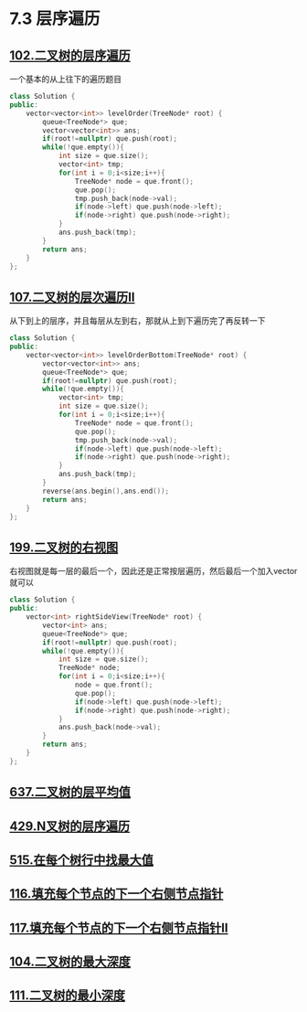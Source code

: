 # 7.3 层序遍历

## [102.二叉树的层序遍历](https://leetcode.cn/problems/binary-tree-level-order-traversal/)

一个基本的从上往下的遍历题目

```cpp
class Solution {
public:
    vector<vector<int>> levelOrder(TreeNode* root) {
        queue<TreeNode*> que;
        vector<vector<int>> ans;
        if(root!=nullptr) que.push(root);
        while(!que.empty()){
            int size = que.size();
            vector<int> tmp;
            for(int i = 0;i<size;i++){
                TreeNode* node = que.front();
                que.pop();
                tmp.push_back(node->val);
                if(node->left) que.push(node->left);
                if(node->right) que.push(node->right);
            }
            ans.push_back(tmp);
        }
        return ans;
    }
};
```

## [107.二叉树的层次遍历II](https://leetcode.cn/problems/binary-tree-level-order-traversal-ii/)

从下到上的层序，并且每层从左到右，那就从上到下遍历完了再反转一下

```cpp
class Solution {
public:
    vector<vector<int>> levelOrderBottom(TreeNode* root) {
        vector<vector<int>> ans;
        queue<TreeNode*> que;
        if(root!=nullptr) que.push(root);
        while(!que.empty()){
            vector<int> tmp;
            int size = que.size();
            for(int i = 0;i<size;i++){
                TreeNode* node = que.front();
                que.pop();
                tmp.push_back(node->val);
                if(node->left) que.push(node->left);
                if(node->right) que.push(node->right);
            }
            ans.push_back(tmp);
        }
        reverse(ans.begin(),ans.end());
        return ans;
    }
};
```

## [199.二叉树的右视图](https://leetcode.cn/problems/binary-tree-right-side-view/)

右视图就是每一层的最后一个，因此还是正常按层遍历，然后最后一个加入vector就可以

```cpp
class Solution {
public:
    vector<int> rightSideView(TreeNode* root) {
        vector<int> ans;
        queue<TreeNode*> que;
        if(root!=nullptr) que.push(root);
        while(!que.empty()){
            int size = que.size();
            TreeNode* node;
            for(int i = 0;i<size;i++){
                node = que.front();
                que.pop();
                if(node->left) que.push(node->left);
                if(node->right) que.push(node->right);
            }
            ans.push_back(node->val);
        }
        return ans;
    }
};
```

## [637.二叉树的层平均值](https://leetcode.cn/problems/average-of-levels-in-binary-tree/)



## [429.N叉树的层序遍历](https://leetcode.cn/problems/n-ary-tree-level-order-traversal/)

## [515.在每个树行中找最大值](https://leetcode.cn/problems/find-largest-value-in-each-tree-row/)

## [116.填充每个节点的下一个右侧节点指针](https://leetcode.cn/problems/populating-next-right-pointers-in-each-node/)

## [117.填充每个节点的下一个右侧节点指针II](https://leetcode.cn/problems/populating-next-right-pointers-in-each-node-ii/)

## [104.二叉树的最大深度](https://leetcode.cn/problems/maximum-depth-of-binary-tree/)

## [111.二叉树的最小深度](https://leetcode.cn/problems/minimum-depth-of-binary-tree/)

```

```